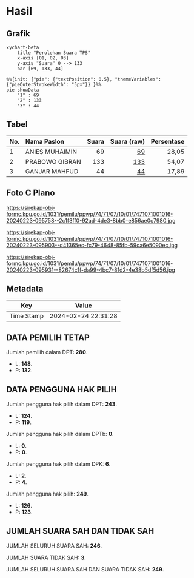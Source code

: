 # Hasil

## Grafik

```mermaid
xychart-beta
    title "Perolehan Suara TPS"
    x-axis [01, 02, 03]
    y-axis "Suara" 0 --> 133
    bar [69, 133, 44]
```

```mermaid
%%{init: {"pie": {"textPosition": 0.5}, "themeVariables": {"pieOuterStrokeWidth": "5px"}} }%%
pie showData
    "1" : 69
    "2" : 133
    "3" : 44
```

## Tabel

| No. | Nama Paslon    | Suara | Suara (raw) | Persentase |
|:--- |:-------------- | -----:| -----------:| ----------:|
| 1   | ANIES MUHAIMIN | 69    | [69][p-1]   | 28,05      |
| 2   | PRABOWO GIBRAN | 133   | [133][p-2]  | 54,07      |
| 3   | GANJAR MAHFUD  | 44    | [44][p-3]   | 17,89      |


[p-1]: https://github.com/gigit-pemilu/pemilu-2024-74-sulawesi-tenggara/blob/main/pilpres/hitung-suara/sub/74-sulawesi-tenggara/sub/71-kota-kendari/sub/07-wua-wua/sub/1001-wua-wua/sub/016-tps/sub/paslon-1.txt
[p-2]: https://github.com/gigit-pemilu/pemilu-2024-74-sulawesi-tenggara/blob/main/pilpres/hitung-suara/sub/74-sulawesi-tenggara/sub/71-kota-kendari/sub/07-wua-wua/sub/1001-wua-wua/sub/016-tps/sub/paslon-2.txt
[p-3]: https://github.com/gigit-pemilu/pemilu-2024-74-sulawesi-tenggara/blob/main/pilpres/hitung-suara/sub/74-sulawesi-tenggara/sub/71-kota-kendari/sub/07-wua-wua/sub/1001-wua-wua/sub/016-tps/sub/paslon-3.txt

## Foto C Plano

https://sirekap-obj-formc.kpu.go.id/1031/pemilu/ppwp/74/71/07/10/01/7471071001016-20240223-095758--2c1f3ff0-92ad-4de3-8bb0-e856ae0c7980.jpg

https://sirekap-obj-formc.kpu.go.id/1031/pemilu/ppwp/74/71/07/10/01/7471071001016-20240223-095903--d41365ec-fc79-4648-85fb-59ca6e5090ec.jpg

https://sirekap-obj-formc.kpu.go.id/1031/pemilu/ppwp/74/71/07/10/01/7471071001016-20240223-095931--82674c1f-da99-4bc7-81d2-4e38b5df5d56.jpg


## Metadata

| Key        | Value               |
| ---------- | ------------------- |
| Time Stamp | 2024-02-24 22:31:28 |


## DATA PEMILIH TETAP

Jumlah pemilih dalam DPT: **280**.
 * L: **148**.
 * P: **132**.

## DATA PENGGUNA HAK PILIH

Jumlah pengguna hak pilih dalam DPT: **243**.
 * L: **124**.
 * P: **119**.

Jumlah pengguna hak pilih dalam DPTb: **0**.
 * L: **0**.
 * P: **0**.

Jumlah pengguna hak pilih dalam DPK: **6**.
 * L: **2**.
 * P: **4**.

Jumlah pengguna hak pilih: **249**.
 * L: **126**.
 * P: **123**.

## JUMLAH SUARA SAH DAN TIDAK SAH

JUMLAH SELURUH SUARA SAH: **246**.

JUMLAH SUARA TIDAK SAH: **3**.

JUMLAH SELURUH SUARA SAH DAN SUARA TIDAK SAH: **249**.


